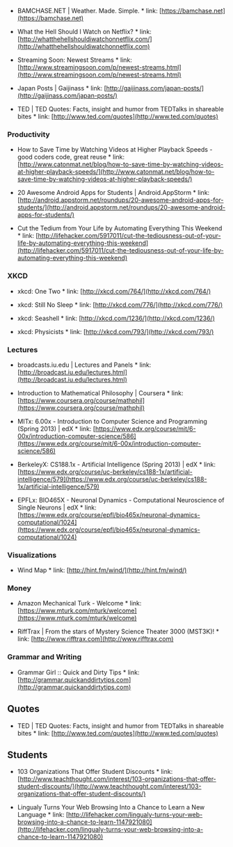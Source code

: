 <!-- 
.. title: Misc Links
.. slug: misc-links
.. date: 2015-09-10 15:05:27 UTC-04:00
.. tags: 
.. category: bookmarks
.. link: 
.. description: 
.. type: text
-->

*    BAMCHASE.NET | Weather. Made. Simple.
    *    link: [https://bamchase.net](https://bamchase.net)

*    What the Hell Should I Watch on Netflix?
    *    link: [http://whatthehellshouldiwatchonnetflix.com/](http://whatthehellshouldiwatchonnetflix.com)

*    Streaming Soon: Newest Streams
    *    link: [http://www.streamingsoon.com/p/newest-streams.html](http://www.streamingsoon.com/p/newest-streams.html)

*    Japan Posts | Gaijinass
    *    link: [http://gaijinass.com/japan-posts/](http://gaijinass.com/japan-posts/)


*    TED | TED Quotes: Facts, insight and humor from TEDTalks  in shareable bites
    *    link: [http://www.ted.com/quotes](http://www.ted.com/quotes)


### Productivity

*    How to Save Time by Watching Videos at Higher Playback Speeds - good coders code, great reuse
    *    link: [http://www.catonmat.net/blog/how-to-save-time-by-watching-videos-at-higher-playback-speeds/](http://www.catonmat.net/blog/how-to-save-time-by-watching-videos-at-higher-playback-speeds/)

*    20 Awesome Android Apps for Students | Android.AppStorm
    *    link: [http://android.appstorm.net/roundups/20-awesome-android-apps-for-students/](http://android.appstorm.net/roundups/20-awesome-android-apps-for-students/)

*    Cut the Tedium from Your Life by Automating Everything This Weekend
    *    link: [http://lifehacker.com/5917011/cut-the-tediousness-out-of-your-life-by-automating-everything-this-weekend](http://lifehacker.com/5917011/cut-the-tediousness-out-of-your-life-by-automating-everything-this-weekend)



### XKCD

*    xkcd: One Two
    *    link: [http://xkcd.com/764/](http://xkcd.com/764/)

*    xkcd: Still No Sleep
    *    link: [http://xkcd.com/776/](http://xkcd.com/776/)

*    xkcd: Seashell
    *    link: [http://xkcd.com/1236/](http://xkcd.com/1236/)

*    xkcd: Physicists
    *    link: [http://xkcd.com/793/](http://xkcd.com/793/)




### Lectures

*    broadcasts.iu.edu | Lectures and Panels
    *    link: [http://broadcast.iu.edu/lectures.html](http://broadcast.iu.edu/lectures.html)

*    Introduction to Mathematical Philosophy | Coursera
    *    link: [https://www.coursera.org/course/mathphil](https://www.coursera.org/course/mathphil)

*    MITx: 6.00x - Introduction to Computer Science and Programming (Spring 2013) | edX
    *    link: [https://www.edx.org/course/mit/6-00x/introduction-computer-science/586](https://www.edx.org/course/mit/6-00x/introduction-computer-science/586)

*    BerkeleyX: CS188.1x - Artificial Intelligence (Spring 2013) | edX
    *    link: [https://www.edx.org/course/uc-berkeley/cs188-1x/artificial-intelligence/579](https://www.edx.org/course/uc-berkeley/cs188-1x/artificial-intelligence/579)

*    EPFLx: BIO465X - Neuronal Dynamics - Computational Neuroscience of Single Neurons | edX
    *    link: [https://www.edx.org/course/epfl/bio465x/neuronal-dynamics-computational/1024](https://www.edx.org/course/epfl/bio465x/neuronal-dynamics-computational/1024)




### Visualizations

*    Wind Map
    *    link: [http://hint.fm/wind/](http://hint.fm/wind/)








### Money

*    Amazon Mechanical Turk - Welcome
    *    link: [https://www.mturk.com/mturk/welcome](https://www.mturk.com/mturk/welcome)




*    RiffTrax | From the stars of Mystery Science Theater 3000 (MST3K)!
    *    link: [http://www.rifftrax.com](http://www.rifftrax.com)

### Grammar and Writing

*    Grammar Girl :: Quick and Dirty Tips
    *    link: [http://grammar.quickanddirtytips.com](http://grammar.quickanddirtytips.com)




## Quotes

*    TED | TED Quotes: Facts, insight and humor from TEDTalks  in shareable bites
    *    link: [http://www.ted.com/quotes](http://www.ted.com/quotes)

## Students

*    103 Organizations That Offer Student Discounts
    *    link: [http://www.teachthought.com/interest/103-organizations-that-offer-student-discounts/](http://www.teachthought.com/interest/103-organizations-that-offer-student-discounts/)





*    Lingualy Turns Your Web Browsing Into a Chance to Learn a New Language
    *    link: [http://lifehacker.com/lingualy-turns-your-web-browsing-into-a-chance-to-learn-1147921080](http://lifehacker.com/lingualy-turns-your-web-browsing-into-a-chance-to-learn-1147921080)






